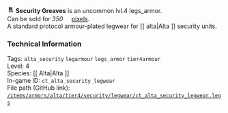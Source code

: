 ![ ](https://raw.githubusercontent.com/Ceterai/Enternia/main/items/armors/alta/tier4/security/legwear/icon.png) **Security Greaves** is an uncommon lvl.4 legs_armor.  
Can be sold for *350* <img src="https://starbounder.org/mediawiki/images/2/21/Pixel.png" width="12" height="16"/> [pixels](https://starbounder.org/Pixel).  
A standard protocol armour-plated legwear for [[ alta|Alta ]] security units.

### Technical Information

Tags: `alta_security` `legarmour` `legs_armor` `tier4armour`  
Level: 4  
Species: [[ Alta|Alta ]]  
In-game ID: `ct_alta_security_legwear`  
File path (GitHub link): [`/items/armors/alta/tier4/security/legwear/ct_alta_security_legwear.legs`](https://github.com/Ceterai/Enternia/blob/main/items/armors/alta/tier4/security/legwear/ct_alta_security_legwear.legs)
